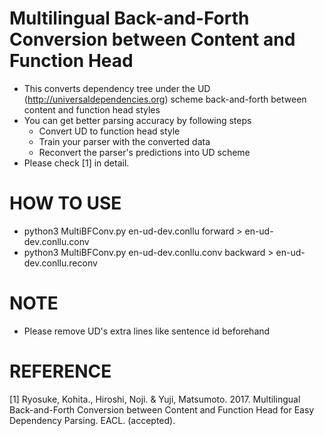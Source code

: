 

# Multilingual Back-and-Forth Conversion between Content and Function Head

- This converts dependency tree under the UD (http://universaldependencies.org) scheme back-and-forth between content and function head styles
- You can get better parsing accuracy by following steps
  - Convert UD to function head style
  - Train your parser with the converted data
  - Reconvert the parser's predictions into UD scheme
- Please check [1] in detail.

# HOW TO USE

- python3 MultiBFConv.py en-ud-dev.conllu forward > en-ud-dev.conllu.conv
- python3 MultiBFConv.py en-ud-dev.conllu.conv backward > en-ud-dev.conllu.reconv

# NOTE
- Please remove UD's extra lines like sentence id beforehand

# REFERENCE
[1] Ryosuke, Kohita., Hiroshi, Noji. & Yuji, Matsumoto. 2017. Multilingual Back-and-Forth Conversion between Content and Function Head for Easy Dependency Parsing. EACL. (accepted).  
